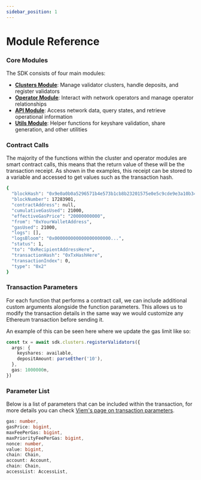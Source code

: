 ```yaml
---
sidebar_position: 1
---
```


# Module Reference

### Core Modules

The SDK consists of four main modules:

* [**Clusters Module**](cluster-module.md): Manage validator clusters, handle deposits, and register validators
* [**Operator Module**](operator-module.md): Interact with network operators and manage operator relationships
* [**API Module**](api-module.md): Access network data, query states, and retrieve operational information
* [**Utils Module**](utils-module.md): Helper functions for keyshare validation, share generation, and other utilities

### Contract Calls

The majority of the functions within the cluster and operator modules are smart contract calls, this means that the return value of these will be the transaction receipt. As shown in the examples, this receipt can be stored to a variable and accessed to get values such as the transaction hash.

```bash
{
  "blockHash": "0x9e0a0b0a5296571b4e573b1cb8b23201575e0e5c9cde9e3a10b34fa2e8b0d401",
  "blockNumber": 17283901, 
  "contractAddress": null,
  "cumulativeGasUsed": 21000,
  "effectiveGasPrice": "20000000000",
  "from": "0xYourWalletAddress",
  "gasUsed": 21000,
  "logs": [],
  "logsBloom": "0x000000000000000000000...",
  "status": 1,
  "to": "0xRecipientAddressHere",
  "transactionHash": "0xTxHashHere",
  "transactionIndex": 0,
  "type": "0x2"
}
```

### Transaction Parameters

For each function that performs a contract call, we can include additional custom arguments alongside the function parameters. This allows us to modify the transaction details in the same way we would customize any Ethereum transaction before sending it.

An example of this can be seen here where we update the gas limit like so:


```typescript
const tx = await sdk.clusters.registerValidators({
  args: {
    keyshares: available,
    depositAmount: parseEther('10'),
  },
  gas: 1000000n,
})
```

### Parameter List

Below is a list of parameters that can be included within the transaction, for more details you can check [Viem's page on transaction parameters](https://viem.sh/docs/actions/wallet/sendTransaction.html#parameters).

```typescript
gas: number,
gasPrice: bigint,
maxFeePerGas: bigint,
maxPriorityFeePerGas: bigint,
nonce: number,
value: bigint,
chain: Chain,
account: Account,
chain: Chain,
accessList: AccessList,
```
